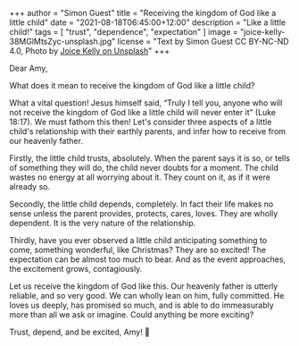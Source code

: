 +++
author = "Simon Guest"
title = "Receiving the kingdom of God like a little child"
date = "2021-08-18T06:45:00+12:00"
description = "Like a little child!"
tags = [ "trust", "dependence", "expectation" ]
image = "joice-kelly-38MGlMtsZyc-unsplash.jpg"
license = "Text by Simon Guest CC BY-NC-ND 4.0, Photo by [Joice Kelly on Unsplash](https://unsplash.com/photos/38MGlMtsZyc)"
+++

Dear Amy,

What does it mean to receive the kingdom of God like a little child?

What a vital question!  Jesus himself said, “Truly I tell you, anyone who will not receive the kingdom of God like a little child will never enter it” (Luke 18:17). We must fathom this then!  Let's consider three aspects of a little child's relationship with their earthly parents, and infer how to receive from our heavenly father.

Firstly, the little child trusts, absolutely. When the parent says it is so, or tells of something they will do, the child never doubts for a moment. The child wastes no energy at all worrying about it. They count on it, as if it were already so.

Secondly, the little child depends, completely. In fact their life makes no sense unless the parent provides, protects, cares, loves. They are wholly dependent. It is the very nature of the relationship.

Thirdly, have you ever observed a little child anticipating something to come, something wonderful, like Christmas? They are so excited! The expectation can be almost too much to bear. And as the event approaches, the excitement grows, contagiously.

Let us receive the kingdom of God like this. Our heavenly father is utterly reliable, and so very good. We can wholly lean on him, fully committed. He loves us deeply, has promised so much, and is able to do immeasurably more than all we ask or imagine. Could anything be more exciting?

Trust, depend, and be excited, Amy! 🙏

